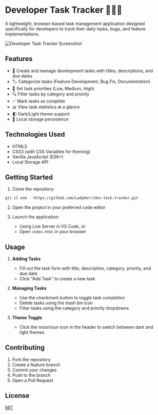 # Developer Task Tracker 👩🏽‍💻

A lightweight, browser-based task management application designed specifically for developers to track their daily tasks, bugs, and feature implementations.

![Developer Task Tracker Screenshot](https://github.com/user-attachments/assets/6cde8c43-9510-470e-91c6-6c505f4150e3)

## Features

- 📝 Create and manage development tasks with titles, descriptions, and due dates
- 🏷️ Categorize tasks (Feature Development, Bug Fix, Documentation)
- 🎯 Set task priorities (Low, Medium, High)
- 🔍 Filter tasks by category and priority
- ✅ Mark tasks as complete
- 📊 View task statistics at a glance
- 🌓 Dark/Light theme support
- 💾 Local storage persistence

## Technologies Used

- HTML5
- CSS3 (with CSS Variables for theming)
- Vanilla JavaScript (ES6+)
- Local Storage API

## Getting Started

1. Clone the repository:
```bash
git cl one - https://github.com/LadyKerr/dev-task-tracker.git
```

2. Open the project in your preferred code editor

3. Launch the application:
   - Using Live Server in VS Code, or
   - Open `index.html` in your browser

## Usage

1. **Adding Tasks**
   - Fill out the task form with title, description, category, priority, and due date
   - Click "Add Task" to create a new task

2. **Managing Tasks**
   - Use the checkmark button to toggle task completion
   - Delete tasks using the trash bin icon
   - Filter tasks using the category and priority dropdowns

3. **Theme Toggle**
   - Click the moon/sun icon in the header to switch between dark and light themes

## Contributing

1. Fork the repository
2. Create a feature branch
3. Commit your changes
4. Push to the branch
5. Open a Pull Request

## License

[MIT](https://choosealicense.com/licenses/mit/)
